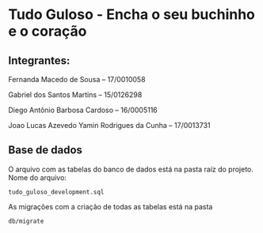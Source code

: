 # Tudo Guloso - Encha o seu buchinho e o coração

## Integrantes:

Fernanda Macedo de Sousa – 17/0010058

Gabriel dos Santos Martins – 15/0126298

Diego Antônio Barbosa Cardoso – 16/0005116

Joao Lucas Azevedo Yamin Rodrigues da Cunha – 17/0013731

## Base de dados

O arquivo com as tabelas do banco de dados está na pasta raíz do projeto.
Nome do arquivo:
```
tudo_guloso_development.sql
```
As migrações com a criação de todas as tabelas está na pasta 
```
db/migrate
```
